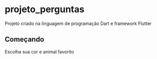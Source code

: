 # projeto_perguntas

Projeto criado na linguagem de programação Dart e framework Flutter

## Começando

Escolha sua cor e animal favorito